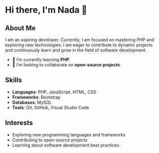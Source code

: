 # Hi there, I'm Nada 👋

## About Me

I am an aspiring developer. Currently, I am focused on mastering PHP and exploring new technologies. I am eager to contribute to dynamic projects and continuously learn and grow in the field of software development.

- 🌱 I’m currently learning **PHP**.
- 💼 I’m looking to collaborate on **open-source projects**.

## Skills

- **Languages**: PHP, JavaScript, HTML, CSS
- **Frameworks**: Bootstrap
- **Databases**: MySQL
- **Tools**: Git, GitHub, Visual Studio Code

## Interests

- Exploring new programming languages and frameworks
- Contributing to open-source projects
- Learning about software development best practices

